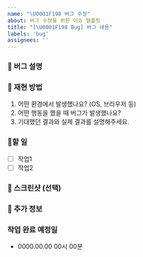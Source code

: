 ```yaml
---
name: "\U0001F198 버그 수정"
about: 버그 수정을 위한 이슈 템플릿
title: "[\U0001F198 Bug] 버그 내용"
labels: 'bug'
assignees: ''
---
```


### 📌 버그 설명
<!-- 어떤 문제가 발생했는지 명확히 설명해주세요 -->

### 📌 재현 방법
1. 어떤 환경에서 발생했나요? (OS, 브라우저 등)
2. 어떤 행동을 했을 때 버그가 발생했나요?
3. 기대했던 결과와 실제 결과를 설명해주세요.

### 📌할 일
- [ ] 작업1
- [ ] 작업2

### 📌 스크린샷 (선택)
<!-- UI 관련 버그라면 스크린샷을 첨부해주세요 -->

### 📌 추가 정보
<!-- 관련 로그나 기타 참고할 정보가 있다면 적어주세요 -->

### 작업 완료 예정일
- 0000.00.00 00시 00분